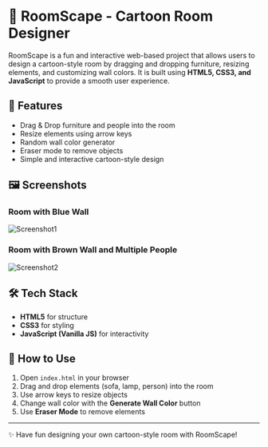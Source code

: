 # 🎨 RoomScape - Cartoon Room Designer  

RoomScape is a fun and interactive web-based project that allows users to design a cartoon-style room by dragging and dropping furniture, resizing elements, and customizing wall colors. It is built using **HTML5, CSS3, and JavaScript** to provide a smooth user experience.  

## 🚀 Features  
- Drag & Drop furniture and people into the room  
- Resize elements using arrow keys  
- Random wall color generator  
- Eraser mode to remove objects  
- Simple and interactive cartoon-style design  

## 🖼️ Screenshots  

### Room with Blue Wall  
![Screenshot1](./screenshot1.png)  

### Room with Brown Wall and Multiple People  
![Screenshot2](./screenshot2.png)  

## 🛠️ Tech Stack  
- **HTML5** for structure  
- **CSS3** for styling  
- **JavaScript (Vanilla JS)** for interactivity  

## 📌 How to Use  
1. Open `index.html` in your browser  
2. Drag and drop elements (sofa, lamp, person) into the room  
3. Use arrow keys to resize objects  
4. Change wall color with the **Generate Wall Color** button  
5. Use **Eraser Mode** to remove elements  

---  
✨ Have fun designing your own cartoon-style room with RoomScape!  
